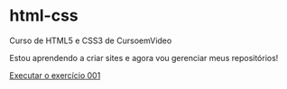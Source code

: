 # html-css
Curso de HTML5 e CSS3 de CursoemVideo

Estou aprendendo a criar sites e agora vou gerenciar meus repositórios!

<a href="https://richarddepauloaraujo.github.io/html-css/exercicios/exe 001">Executar o exercício 001</a>